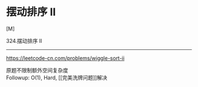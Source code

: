 # 摆动排序 II

[M]

324.摆动排序 II

---

https://leetcode-cn.com/problems/wiggle-sort-ii


原题不限制额外空间复杂度   
Followup: O(1), Hard, [[完美洗牌问题]]解决
